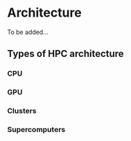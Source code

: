 # Architecture

To be added...
<!--
## Why do you need to learn the basics?
 - Hardware layout and structure matters
 - Serial computing is required for parallel programming
 - Appreciation of fundamentals will help you get more from HPC and scientific computing
 - What HPC can do and what cannot do?
-->

## Types of HPC architecture

### CPU

### GPU

### Clusters

### Supercomputers